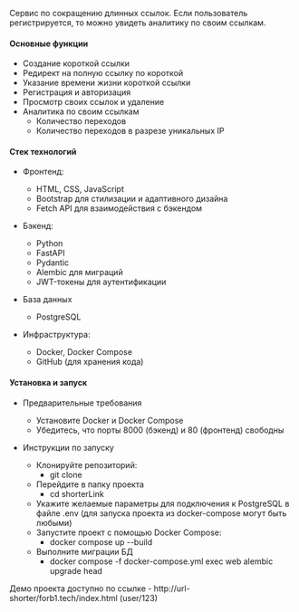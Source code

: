 Сервис по сокращению длинных ссылок. Если пользователь регистрируется, то можно увидеть аналитику по своим ссылкам.

#### Основные функции
- Создание короткой ссылки
- Редирект на полную ссылку по короткой
- Указание времени жизни короткой ссылки
- Регистрация и авторизация
- Просмотр своих ссылок и удаление
- Аналитика по своим ссылкам
  - Количество переходов
  - Количество переходов в разрезе уникальных IP

#### Стек технологий
- Фронтенд:
  - HTML, CSS, JavaScript
  - Bootstrap для стилизации и адаптивного дизайна
  - Fetch API для взаимодействия с бэкендом

- Бэкенд:
  - Python
  - FastAPI
  - Pydantic
  - Alembic для миграций
  - JWT-токены для аутентификации

- База данных
  - PostgreSQL

- Инфраструктура:
  - Docker, Docker Compose
  - GitHub (для хранения кода)

#### Установка и запуск

- Предварительные требования
  - Установите Docker и Docker Compose
  - Убедитесь, что порты 8000 (бэкенд) и 80 (фронтенд) свободны

- Инструкции по запуску
  - Клонируйте репозиторий:
    - git clone <repository>
  - Перейдите в папку проекта
    - cd shorterLink
  - Укажите желаемые параметры для подключения к PostgreSQL в файле .env (для запуска проекта из docker-compose могут быть любыми)
  - Запустите проект с помощью Docker Compose:
    - docker compose up --build
  - Выполните миграции БД
    - docker compose -f docker-compose.yml exec web alembic upgrade head

 Демо проекта доступно по ссылке - http://url-shorter/forb1.tech/index.html (user/123)
